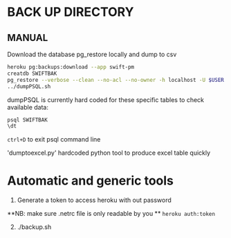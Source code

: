 # BACK UP DIRECTORY

## MANUAL

Download the database pg_restore locally and dump to csv

```bash
heroku pg:backups:download --app swift-pm
creatdb SWIFTBAK
pg_restore --verbose --clean --no-acl --no-owner -h localhost -U $USER -d SWIFTBAK latest.dump
../dumpPSQL.sh
```

dumpPSQL is currently hard coded for these specific tables to check available data:

```bash
psql SWIFTBAK
\dt
```
`ctrl+D` to exit psql command line

'dumptoexcel.py' hardcoded python tool to produce excel table quickly

# Automatic and generic tools

1. Generate a token to access heroku with out password

**NB: make sure .netrc file is only readable by you **
`heroku auth:token`

2. ./backup.sh
